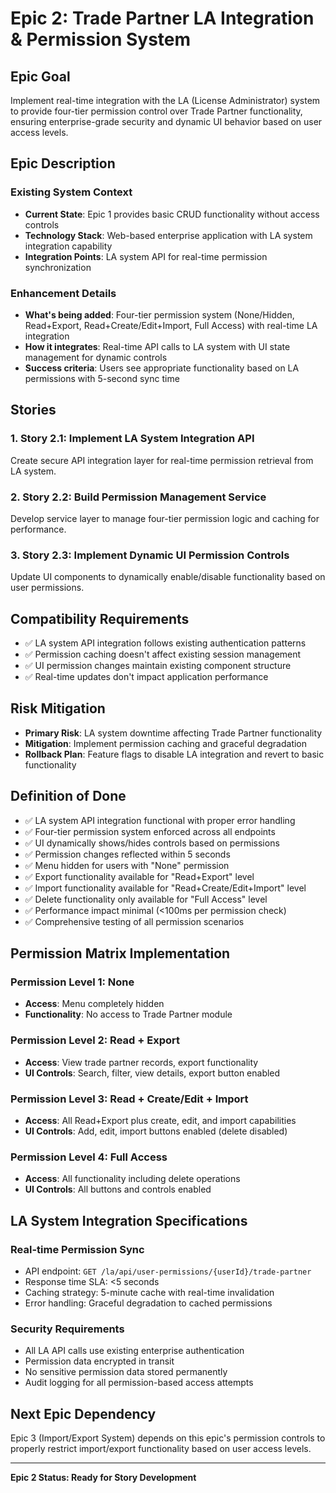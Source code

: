# Epic 2: Trade Partner LA Integration & Permission System

## Epic Goal

Implement real-time integration with the LA (License Administrator) system to provide four-tier permission control over Trade Partner functionality, ensuring enterprise-grade security and dynamic UI behavior based on user access levels.

## Epic Description

### Existing System Context
- **Current State**: Epic 1 provides basic CRUD functionality without access controls
- **Technology Stack**: Web-based enterprise application with LA system integration capability
- **Integration Points**: LA system API for real-time permission synchronization

### Enhancement Details
- **What's being added**: Four-tier permission system (None/Hidden, Read+Export, Read+Create/Edit+Import, Full Access) with real-time LA integration
- **How it integrates**: Real-time API calls to LA system with UI state management for dynamic controls
- **Success criteria**: Users see appropriate functionality based on LA permissions with 5-second sync time

## Stories

### 1. **Story 2.1**: Implement LA System Integration API
Create secure API integration layer for real-time permission retrieval from LA system.

### 2. **Story 2.2**: Build Permission Management Service
Develop service layer to manage four-tier permission logic and caching for performance.

### 3. **Story 2.3**: Implement Dynamic UI Permission Controls
Update UI components to dynamically enable/disable functionality based on user permissions.

## Compatibility Requirements

- ✅ LA system API integration follows existing authentication patterns
- ✅ Permission caching doesn't affect existing session management
- ✅ UI permission changes maintain existing component structure
- ✅ Real-time updates don't impact application performance

## Risk Mitigation

- **Primary Risk**: LA system downtime affecting Trade Partner functionality
- **Mitigation**: Implement permission caching and graceful degradation
- **Rollback Plan**: Feature flags to disable LA integration and revert to basic functionality

## Definition of Done

- ✅ LA system API integration functional with proper error handling
- ✅ Four-tier permission system enforced across all endpoints
- ✅ UI dynamically shows/hides controls based on permissions
- ✅ Permission changes reflected within 5 seconds
- ✅ Menu hidden for users with "None" permission
- ✅ Export functionality available for "Read+Export" level
- ✅ Import functionality available for "Read+Create/Edit+Import" level
- ✅ Delete functionality only available for "Full Access" level
- ✅ Performance impact minimal (<100ms per permission check)
- ✅ Comprehensive testing of all permission scenarios

## Permission Matrix Implementation

### Permission Level 1: None
- **Access**: Menu completely hidden
- **Functionality**: No access to Trade Partner module

### Permission Level 2: Read + Export
- **Access**: View trade partner records, export functionality
- **UI Controls**: Search, filter, view details, export button enabled

### Permission Level 3: Read + Create/Edit + Import  
- **Access**: All Read+Export plus create, edit, and import capabilities
- **UI Controls**: Add, edit, import buttons enabled (delete disabled)

### Permission Level 4: Full Access
- **Access**: All functionality including delete operations
- **UI Controls**: All buttons and controls enabled

## LA System Integration Specifications

### Real-time Permission Sync
- API endpoint: `GET /la/api/user-permissions/{userId}/trade-partner`
- Response time SLA: <5 seconds
- Caching strategy: 5-minute cache with real-time invalidation
- Error handling: Graceful degradation to cached permissions

### Security Requirements
- All LA API calls use existing enterprise authentication
- Permission data encrypted in transit
- No sensitive permission data stored permanently
- Audit logging for all permission-based access attempts

## Next Epic Dependency

Epic 3 (Import/Export System) depends on this epic's permission controls to properly restrict import/export functionality based on user access levels.

---

**Epic 2 Status: Ready for Story Development**